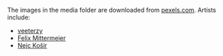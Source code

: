 The images in the media folder are downloaded from [pexels.com](https://www.pexels.com/). Artists include:
- [veeterzy](https://www.pexels.com/@veeterzy/)
- [Felix Mittermeier](https://www.pexels.com/@felixmittermeier/)
- [Nejc Košir](https://www.pexels.com/@nejc-kosir-108379/)
